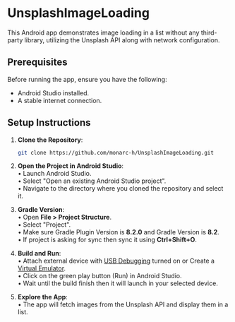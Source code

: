 # UnsplashImageLoading

This Android app demonstrates image loading in a list without any third-party library, utilizing the Unsplash API along with network configuration.

## Prerequisites

Before running the app, ensure you have the following:

- Android Studio installed.
- A stable internet connection.

## Setup Instructions

1. **Clone the Repository**: 
   ```bash
   git clone https://github.com/monarc-h/UnsplashImageLoading.git

2. **Open the Project in Android Studio**:  
    • Launch Android Studio.  
    • Select "Open an existing Android Studio project".  
    • Navigate to the directory where you cloned the repository and select it.  

3. **Gradle Version**:  
    • Open **File > Project Structure**.  
    • Select "Project".  
    • Make sure Gradle Plugin Version is **8.2.0** and Gradle Version is **8.2**.  
    • If project is asking for sync then sync it using **Ctrl+Shift+O**.  

4. **Build and Run**:  
    • Attach external device with [USB Debugging](https://www.embarcadero.com/starthere/xe5/mobdevsetup/android/en/enabling_usb_debugging_on_an_android_device.html) turned on or Create a [Virtual Emulator](https://developer.android.com/codelabs/basic-android-kotlin-compose-emulator#2).  
    • Click on the green play button (Run) in Android Studio.  
    • Wait until the build finish then it will launch in your selected device.  

5. **Explore the App**:  
    • The app will fetch images from the Unsplash API and display them in a list.  
